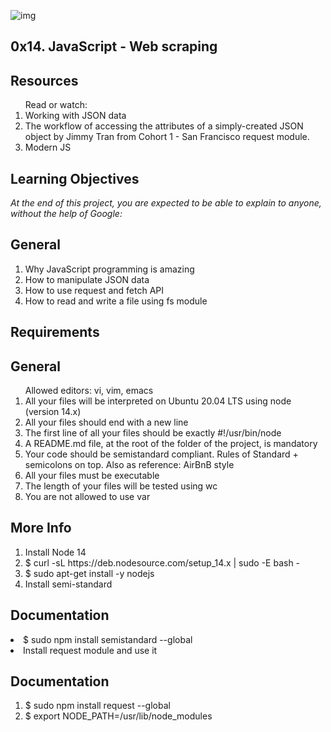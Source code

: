 ![img](https://assets.imaginablefutures.com/media/images/ALX_Logo.max-200x150.png)

## 0x14. JavaScript - Web scraping

## Resources
<ol>Read or watch:

<li>Working with JSON data</li>
<li>The workflow of accessing the attributes of a simply-created JSON object by Jimmy Tran from Cohort 1 - San Francisco
request module.</li>
<li>Modern JS</li>
</ol>

## Learning Objectives
<i>At the end of this project, you are expected to be able to explain to anyone, without the help of Google:</i>

## General
<ol>
<li>Why JavaScript programming is amazing</li>
<li>How to manipulate JSON data</li>
<li>How to use request and fetch API</li>
<li>How to read and write a file using fs module</li>
</ol>

##  Requirements

## General
<ol>Allowed editors: vi, vim, emacs
<li>All your files will be interpreted on Ubuntu 20.04 LTS using node (version 14.x)</li>
<li>All your files should end with a new line</li>
<li>The first line of all your files should be exactly #!/usr/bin/node</li>
<li>A README.md file, at the root of the folder of the project, is mandatory</li>
<li>Your code should be semistandard compliant. Rules of Standard + semicolons on top. Also as reference: AirBnB style</li>
<li>All your files must be executable</li>
<li>The length of your files will be tested using wc</li>
<li>You are not allowed to use var</li>
</ol>

## More Info
<ol>
<li>Install Node 14</li>
<li>$ curl -sL https://deb.nodesource.com/setup_14.x | sudo -E bash -</li>
<li>$ sudo apt-get install -y nodejs</li>
<li>Install semi-standard</li>
</ol>


## Documentation

<li>$ sudo npm install semistandard --global</li>
<li>Install request module and use it</li>

## Documentation
<ol>
<li>$ sudo npm install request --global</li>
<li>$ export NODE_PATH=/usr/lib/node_modules</li>
</ol>
